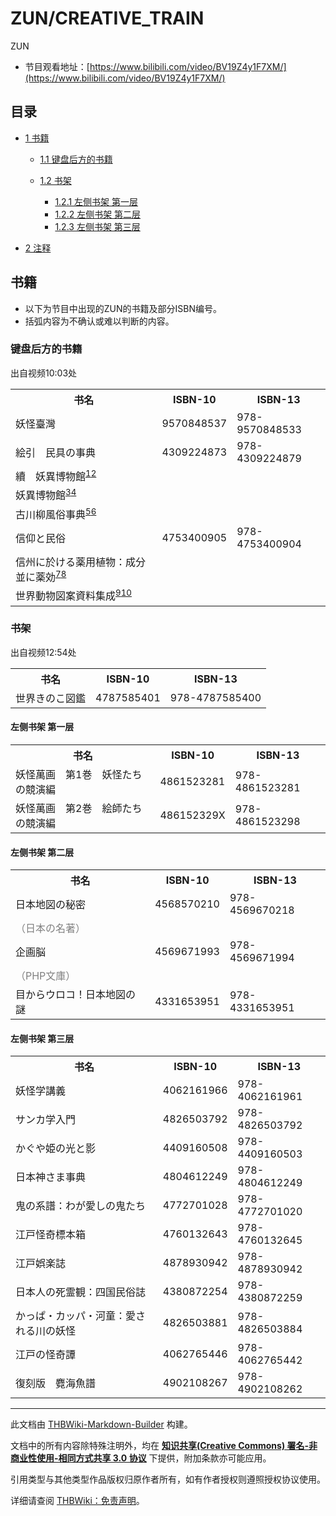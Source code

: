 # ZUN/CREATIVE_TRAIN

<!-- source html: G:\repos\THBWiki-Markdown-Builder\THBWikiMarkdown\Temp\main\f\f0\ns0%3AZUN%2FCREATIVE_TRAIN.html -->

ZUN

- 节目观看地址：[https://www.bilibili.com/video/BV19Z4y1F7XM/](https://www.bilibili.com/video/BV19Z4y1F7XM/)

## 目录

- [1 书籍](#书籍)

  - [1.1 键盘后方的书籍](#键盘后方的书籍)
  - [1.2 书架](#书架)

    - [1.2.1 左侧书架 第一层](#左侧书架_第一层)
    - [1.2.2 左侧书架 第二层](#左侧书架_第二层)
    - [1.2.3 左侧书架 第三层](#左侧书架_第三层)






- [2 注释](#注释)




## 书籍
- 以下为节目中出现的ZUN的书籍及部分ISBN编号。
- 括弧内容为不确认或难以判断的内容。

### 键盘后方的书籍
[](./文件-CREATIVE_TRAIN书架1.png.md)  [](./文件-CREATIVE_TRAIN书架1.png.md)出自视频10:03处

<table>

<tbody><tr>
<th>书名</th>
<th>ISBN-10</th>
<th>ISBN-13
</th></tr>
<tr>
<td>妖怪臺灣</td>
<td>9570848537</td>
<td>978-9570848533
</td></tr>
<tr>
<td>絵引　民具の事典</td>
<td>4309224873</td>
<td>978-4309224879
</td></tr>
<tr>
<td>續　妖異博物館<sup id="cite_ref-1" class="reference"><a href="#cite_note-1">1</a></sup><sup id="cite_ref-2" class="reference"><a href="#cite_note-2">2</a></sup>
</td></tr>
<tr>
<td>妖異博物館<sup id="cite_ref-3" class="reference"><a href="#cite_note-3">3</a></sup><sup id="cite_ref-4" class="reference"><a href="#cite_note-4">4</a></sup>
</td></tr>
<tr>
<td>古川柳風俗事典<sup id="cite_ref-5" class="reference"><a href="#cite_note-5">5</a></sup><sup id="cite_ref-6" class="reference"><a href="#cite_note-6">6</a></sup>
</td></tr>
<tr>
<td>信仰と民俗</td>
<td>4753400905</td>
<td>978-4753400904
</td></tr>
<tr>
<td>信州に於ける薬用植物：成分並に薬効<sup id="cite_ref-7" class="reference"><a href="#cite_note-7">7</a></sup><sup id="cite_ref-8" class="reference"><a href="#cite_note-8">8</a></sup>
</td></tr>
<tr>
<td>世界動物図案資料集成<sup id="cite_ref-9" class="reference"><a href="#cite_note-9">9</a></sup><sup id="cite_ref-10" class="reference"><a href="#cite_note-10">10</a></sup>
</td></tr></tbody></table>



### 书架

[](./文件-CREATIVE_TRAIN书架2.png.md)[](./文件-CREATIVE_TRAIN书架2.png.md)出自视频12:54处


<table>

<tbody><tr>
<th>书名</th>
<th>ISBN-10</th>
<th>ISBN-13
</th></tr>
<tr>
<td>世界きのこ図鑑</td>
<td>4787585401</td>
<td>978-4787585400
</td></tr></tbody></table>


#### 左侧书架 第一层

<table>

<tbody><tr>
<th>书名</th>
<th>ISBN-10</th>
<th>ISBN-13
</th></tr>
<tr>
<td>妖怪萬画　第1巻　妖怪たちの競演編</td>
<td>4861523281</td>
<td>978-4861523281
</td></tr>
<tr>
<td>妖怪萬画　第2巻　絵師たちの競演編</td>
<td>486152329X</td>
<td>978-4861523298
</td></tr></tbody></table>


#### 左侧书架 第二层

<table>

<tbody><tr>
<th>书名</th>
<th>ISBN-10</th>
<th>ISBN-13
</th></tr>
<tr>
<td>日本地図の秘密</td>
<td>4568570210</td>
<td>978-4569670218
</td></tr>
<tr>
<td><span style="color:gray;">（日本の名著）</span>
</td></tr>
<tr>
<td>企画脳</td>
<td>4569671993</td>
<td>978-4569671994
</td></tr>
<tr>
<td><span style="color:gray;">（PHP文庫）</span>
</td></tr>
<tr>
<td>目からウロコ！日本地図の謎</td>
<td>4331653951</td>
<td>978-4331653951
</td></tr></tbody></table>


#### 左侧书架 第三层

<table>

<tbody><tr>
<th>书名</th>
<th>ISBN-10</th>
<th>ISBN-13
</th></tr>
<tr>
<td>妖怪学講義</td>
<td>4062161966</td>
<td>978-4062161961
</td></tr>
<tr>
<td>サンカ学入門</td>
<td>4826503792</td>
<td>978-4826503792
</td></tr>
<tr>
<td>かぐや姫の光と影</td>
<td>4409160508</td>
<td>978-4409160503
</td></tr>
<tr>
<td>日本神さま事典</td>
<td>4804612249</td>
<td>978-4804612249
</td></tr>
<tr>
<td>鬼の系譜：わが愛しの鬼たち</td>
<td>4772701028</td>
<td>978-4772701020
</td></tr>
<tr>
<td>江戸怪奇標本箱</td>
<td>4760132643</td>
<td>978-4760132645
</td></tr>
<tr>
<td>江戸娯楽誌</td>
<td>4878930942</td>
<td>978-4878930942
</td></tr>
<tr>
<td>日本人の死霊観：四国民俗誌</td>
<td>4380872254</td>
<td>978-4380872259
</td></tr>
<tr>
<td>かっぱ・カッパ・河童：愛される川の妖怪</td>
<td>4826503881</td>
<td>978-4826503884
</td></tr>
<tr>
<td>江戸の怪奇譚</td>
<td>4062765446</td>
<td>978-4062765442
</td></tr>
<tr>
<td>復刻版　麑海魚譜</td>
<td>4902108267</td>
<td>978-4902108262
</td></tr></tbody></table>



[^cite_note-1]: 出版于1963年故无ISBN号，该书日本全国书目号码（日本全国書誌番号）为63007151。作者为柴田宵曲。





---

此文档由 [THBWiki-Markdown-Builder](https://github.com/Delsin-Yu/THBWiki-Markdown-Builder) 构建。

文档中的所有内容除特殊注明外，均在 [**知识共享(Creative Commons) 署名-非商业性使用-相同方式共享 3.0 协议**](https://creativecommons.org/licenses/by-sa/3.0/deed.zh-hans) 下提供，附加条款亦可能应用。

引用类型与其他类型作品版权归原作者所有，如有作者授权则遵照授权协议使用。

详细请查阅 [THBWiki：免责声明](https://thbwiki.cc/THBWiki:%E5%85%8D%E8%B4%A3%E5%A3%B0%E6%98%8E)。

